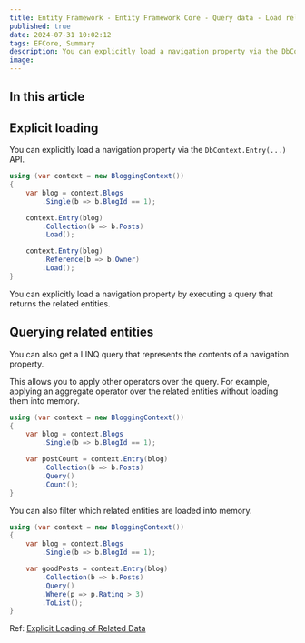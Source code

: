 ```yaml
---
title: Entity Framework - Entity Framework Core - Query data - Load related data - Explicit loading
published: true
date: 2024-07-31 10:02:12
tags: EFCore, Summary
description: You can explicitly load a navigation property via the DbContext.Entry(...) API.
image:
---
```


## In this article

## Explicit loading

You can explicitly load a navigation property via the ```DbContext.Entry(...)``` API.

```csharp
using (var context = new BloggingContext())
{
    var blog = context.Blogs
        .Single(b => b.BlogId == 1);

    context.Entry(blog)
        .Collection(b => b.Posts)
        .Load();

    context.Entry(blog)
        .Reference(b => b.Owner)
        .Load();
}
```

You can explicitly load a navigation property by executing a query that returns the related entities.

## Querying related entities

You can also get a LINQ query that represents the contents of a navigation property.

This allows you to apply other operators over the query. For example, applying an aggregate operator over the related entities without loading them into memory.

```csharp
using (var context = new BloggingContext())
{
    var blog = context.Blogs
        .Single(b => b.BlogId == 1);

    var postCount = context.Entry(blog)
        .Collection(b => b.Posts)
        .Query()
        .Count();
}
```

You can also filter which related entities are loaded into memory.

```csharp
using (var context = new BloggingContext())
{
    var blog = context.Blogs
        .Single(b => b.BlogId == 1);

    var goodPosts = context.Entry(blog)
        .Collection(b => b.Posts)
        .Query()
        .Where(p => p.Rating > 3)
        .ToList();
}
```

Ref: [Explicit Loading of Related Data](https://learn.microsoft.com/en-us/ef/core/querying/related-data/explicit)